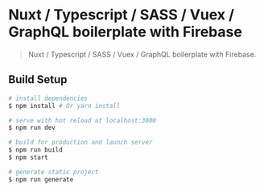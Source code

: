 # Nuxt / Typescript / SASS / Vuex / GraphQL boilerplate with Firebase

> Nuxt / Typescript / SASS / Vuex / GraphQL boilerplate with Firebase.

## Build Setup

``` bash
# install dependencies
$ npm install # Or yarn install

# serve with hot reload at localhost:3000
$ npm run dev

# build for production and launch server
$ npm run build
$ npm start

# generate static project
$ npm run generate
```
